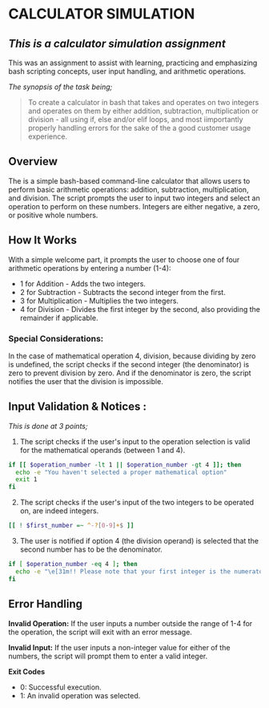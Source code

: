 # CALCULATOR SIMULATION

## _This is a calculator simulation assignment_

This was an assignment to assist with learning, practicing and emphasizing bash scripting
concepts, user input handling, and arithmetic operations.

_The synopsis of the task being;_

> To create a calculator in bash that takes and operates on two integers and operates on
> them by either addition, subtraction, multiplication or division - all using if, else 
> and/or elif loops, and most iimportantly properly handling errors for the sake of the
> a good customer usage experience.


## Overview
The is a simple bash-based command-line calculator that allows users to perform basic arithmetic 
operations: addition, subtraction, multiplication, and division. The script prompts the user to 
input two integers and select an operation to perform on these numbers. Integers are either 
negative, a zero, or positive whole numbers.


## How It Works
With a simple welcome part, it prompts the user to choose one of four arithmetic operations by
entering a number (1-4):


* 1 for Addition - Adds the two integers.
* 2 for Subtraction - Subtracts the second integer from the first.
* 3 for Multiplication - Multiplies the two integers.
* 4 for Division - Divides the first integer by the second, also providing the remainder if applicable.

### Special Considerations:
In the case of mathematical operation 4, division, because dividing by zero is undefined, the script 
checks if the second integer (the denominator) is zero to prevent division by zero. And if the 
denominator is zero, the script notifies the user that the division is impossible.


## Input Validation & Notices :

_This is done at 3 points;_

1. The script checks if the user's input to the operation selection is valid for the mathematical operands 
(between 1 and 4).

```sh
if [[ $operation_number -lt 1 || $operation_number -gt 4 ]]; then
  echo -e "You haven't selected a proper mathematical option"
  exit 1
fi
```
 
2. The script checks if the user's input of the two integers to be operated on, are indeed integers.

```sh
[[ ! $first_number =~ ^-?[0-9]+$ ]]
```

3. The user is notified if option 4 (the division operand) is selected that the second number has to be the denominator.

```sh
if [ $operation_number -eq 4 ]; then
  echo -e "\e[31m!! Please note that your first integer is the numerator and the second number is the denominator !!\e[0m"
fi
```


## Error Handling

**Invalid Operation:** If the user inputs a number outside the range of 1-4 for the operation, the script will exit with an error message.

**Invalid Input:** If the user inputs a non-integer value for either of the numbers, the script will prompt them to enter a valid integer.

**Exit Codes**
- 0: Successful execution.
- 1: An invalid operation was selected.
